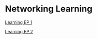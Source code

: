 # Networking Learning

[Learning EP 1](https://github.com/OfficialJavaScript/IT-Career/blob/d8d58e419518cbb6aa4ea2863c9bc59f0e9384f3/Networking/learning-ep-1.md)

[Learning EP 2](https://github.com/OfficialJavaScript/IT-Career/blob/8181d3e29049f0c23b4ee7707ff401e0c7b2e27e/Networking/learning-ep-2.md)
